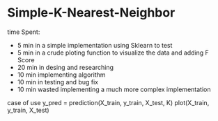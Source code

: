 # Simple-K-Nearest-Neighbor

time Spent:
-  5 min in a simple implementation using Sklearn to test
-  5 min in a crude ploting function to visualize the data and adding F Score
-  20 min in desing and researching
-  10 min implementing algorithm
-  10 min in testing and bug fix
-  10  min wasted implementing a much more complex implementation
 
case of use 
y_pred = prediction(X_train, y_train, X_test, K)
plot(X_train, y_train, X_test)
  
  
